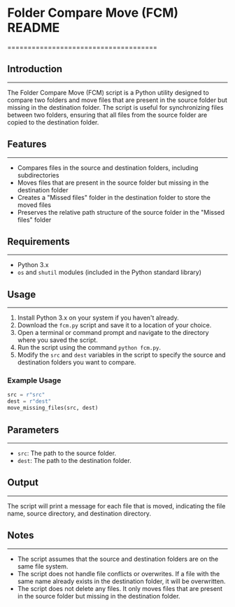 # Folder Compare Move (FCM) README
=====================================

## Introduction
---------------

The Folder Compare Move (FCM) script is a Python utility designed to compare two folders and move files that are present in the source folder but missing in the destination folder. The script is useful for synchronizing files between two folders, ensuring that all files from the source folder are copied to the destination folder.

## Features
------------

*   Compares files in the source and destination folders, including subdirectories
*   Moves files that are present in the source folder but missing in the destination folder
*   Creates a "Missed files" folder in the destination folder to store the moved files
*   Preserves the relative path structure of the source folder in the "Missed files" folder

## Requirements
---------------

*   Python 3.x
*   `os` and `shutil` modules (included in the Python standard library)

## Usage
-----

1.  Install Python 3.x on your system if you haven't already.
2.  Download the `fcm.py` script and save it to a location of your choice.
3.  Open a terminal or command prompt and navigate to the directory where you saved the script.
4.  Run the script using the command `python fcm.py`.
5.  Modify the `src` and `dest` variables in the script to specify the source and destination folders you want to compare.

### Example Usage

```python
src = r"src"
dest = r"dest"
move_missing_files(src, dest)
```

## Parameters
------------

*   `src`: The path to the source folder.
*   `dest`: The path to the destination folder.

## Output
--------

The script will print a message for each file that is moved, indicating the file name, source directory, and destination directory.

## Notes
-----

*   The script assumes that the source and destination folders are on the same file system.
*   The script does not handle file conflicts or overwrites. If a file with the same name already exists in the destination folder, it will be overwritten.
*   The script does not delete any files. It only moves files that are present in the source folder but missing in the destination folder.